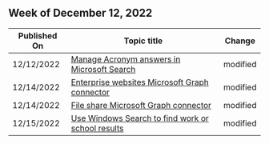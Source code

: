 <!-- This file is generated automatically each week. Changes made to this file will be overwritten.-->



## Week of December 12, 2022


| Published On |Topic title | Change |
|------|------------|--------|
| 12/12/2022 | [Manage Acronym answers in Microsoft Search](https://learn.microsoft.com/en-us/MicrosoftSearch/manage-acronyms) | modified |
| 12/14/2022 | [Enterprise websites Microsoft Graph connector](/MicrosoftSearch/enterprise-web-connector) | modified |
| 12/14/2022 | [File share Microsoft Graph connector](/MicrosoftSearch/fileshare-connector) | modified |
| 12/15/2022 | [Use Windows Search to find work or school results](/MicrosoftSearch/use-windows-search-find-work-school-results) | modified |
